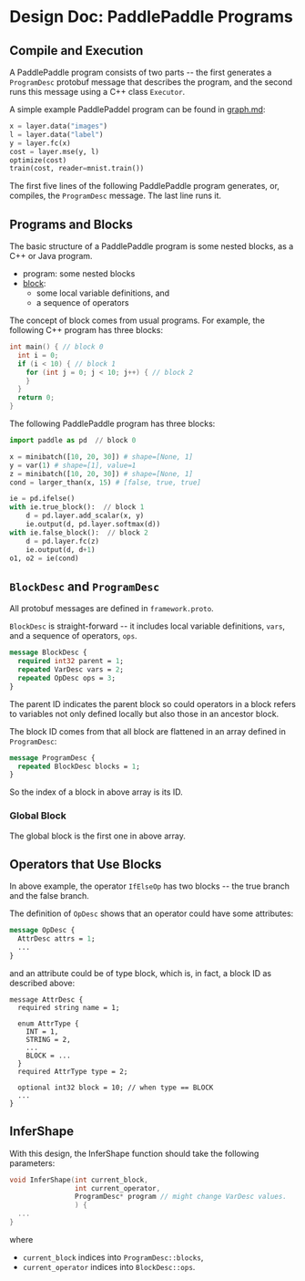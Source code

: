 # Design Doc: PaddlePaddle Programs

## Compile and Execution

A PaddlePaddle program consists of two parts -- the first generates a `ProgramDesc` protobuf message that describes the program, and the second runs this message using a C++ class `Executor`.

A simple example PaddlePaddel program can be found in [graph.md](./graph.md):

```python
x = layer.data("images")
l = layer.data("label")
y = layer.fc(x)
cost = layer.mse(y, l)
optimize(cost)
train(cost, reader=mnist.train())
```

The first five lines of the following PaddlePaddle program generates, or, compiles, the `ProgramDesc` message.  The last line runs it.

## Programs and Blocks

The basic structure of a PaddlePaddle program is some nested blocks, as a C++ or Java program.

- program: some nested blocks
- [block](./block.md):
  - some local variable definitions, and
  - a sequence of operators

The concept of block comes from usual programs.  For example, the following C++ program has three blocks:

```c++
int main() { // block 0
  int i = 0;
  if (i < 10) { // block 1
    for (int j = 0; j < 10; j++) { // block 2
    }
  }
  return 0;
}
```

The following PaddlePaddle program has three blocks:

```python
import paddle as pd  // block 0

x = minibatch([10, 20, 30]) # shape=[None, 1]
y = var(1) # shape=[1], value=1
z = minibatch([10, 20, 30]) # shape=[None, 1]
cond = larger_than(x, 15) # [false, true, true]

ie = pd.ifelse()
with ie.true_block():  // block 1
    d = pd.layer.add_scalar(x, y)
    ie.output(d, pd.layer.softmax(d))
with ie.false_block():  // block 2
    d = pd.layer.fc(z)
    ie.output(d, d+1)
o1, o2 = ie(cond)
```

## `BlockDesc` and `ProgramDesc`

All protobuf messages are defined in `framework.proto`.

`BlockDesc` is straight-forward -- it includes local variable definitions, `vars`, and a sequence of operators, `ops`.

```protobuf
message BlockDesc {
  required int32 parent = 1;
  repeated VarDesc vars = 2;
  repeated OpDesc ops = 3;
}
```

The parent ID indicates the parent block so could operators in a block refers to variables not only defined locally but also those in an ancestor block.

The block ID comes from that all block are flattened in an array defined in `ProgramDesc`:

```protobuf
message ProgramDesc {
  repeated BlockDesc blocks = 1;
}
```

So the index of a block in above array is its ID.

### Global Block

The global block is the first one in above array.

## Operators that Use Blocks

In above example, the operator `IfElseOp` has two blocks -- the true branch and the false branch.

The definition of `OpDesc` shows that an operator could have some attributes:

```protobuf
message OpDesc {
  AttrDesc attrs = 1;
  ...
}
```

and an attribute could be of type block, which is, in fact, a block ID as described above:

```
message AttrDesc {
  required string name = 1;

  enum AttrType {
    INT = 1,
    STRING = 2,
    ...
    BLOCK = ...
  }
  required AttrType type = 2;

  optional int32 block = 10; // when type == BLOCK
  ...
}
```

## InferShape

With this design, the InferShape function should take the following parameters:

```c++
void InferShape(int current_block,
                int current_operator,
                ProgramDesc* program // might change VarDesc values.
                ) {
  ...
}
```

where

- `current_block` indices into `ProgramDesc::blocks`,
- `current_operator` indices into `BlockDesc::ops`.
